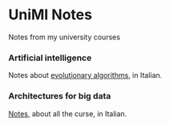 # UniMI Notes
Notes from my university courses

### Artificial intelligence
Notes about [evolutionary algorithms](https://github.com/tomfran/unimi-notes/blob/main/artificial-intelligence/evolutionary.pdf), in Italian.

### Architectures for big data
[Notes](https://github.com/tomfran/unimi-notes/blob/main/architectures-big-data/architectures-for-big-data.pdf), about all the curse, in Italian.
